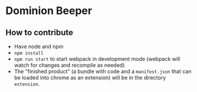 # Dominion Beeper

## How to contribute
* Have node and npm
* `npm install`
* `npm run start` to start webpack in development mode (webpack will watch for changes and recompile as needed)
* The "finished product" (a bundle with code and a `manifest.json` that can be loaded into chrome as an extension) will be in the directory `extension`.
